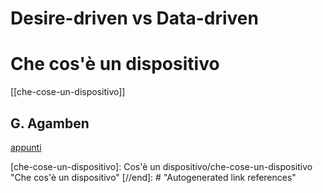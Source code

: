 # Desire-driven vs Data-driven

# Che cos'è un dispositivo
[[che-cose-un-dispositivo]]
## G. Agamben
[appunti](Che_cos_è_un_dispositivo.md)

[//begin]: # "Autogenerated link references for markdown compatibility"
[che-cose-un-dispositivo]: Cos'è un dispositivo/che-cose-un-dispositivo "Che cos'è un dispositivo"
[//end]: # "Autogenerated link references"